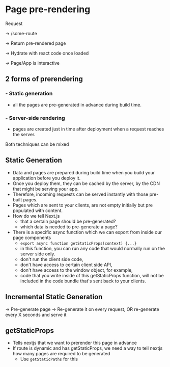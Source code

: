 # Page pre-rendering

Request

-> /some-route

-> Return pre-rendered page

-> Hydrate with react code once loaded

-> Page/App is interactive

## 2 forms of prerendering

### - Static generation

- all the pages are pre-generated in advance during build time.

### - Server-side rendering

- pages are created just in time after deployment when a request reaches the server.

Both techniques can be mixed

## Static Generation

- Data and pages are prepared during build time when you build your application before you deploy it.
- Once you deploy them, they can be cached by the server, by the CDN that might be serving your app.
- Therefore, incoming requests can be served instantly with those pre-built pages.
- Pages which are sent to your clients, are not empty initially but pre populated with content.
- How do we tell Next.js
  - that a certain page should be pre-generated?
  - which data is needed to pre-generate a page?
- There is a specific async function which we can export from inside our page components
  - `export async function getStaticProps(context) {...}`
  - in this function, you can run any code that would normally run on the server side only.
  - don't run the client side code,
  - don't have access to certain client side API,
  - don't have access to the window object, for example,
  - code that you write inside of this getStaticProps function, will not be included in the code bundle that's sent back to your clients.

## Incremental Static Generation

-> Pre-generate page
-> Re-generate it on every request, OR re-generate every X seconds and serve it

## getStaticProps

- Tells nextjs that we want to prerender this page in advance
- If route is dynamic and has getStaticProps, we need a way to tell nextjs how many pages are required to be generated
  - Use `getStaticPaths` for this
